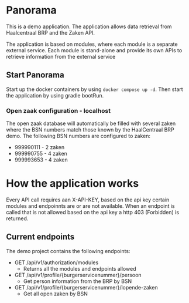 # Panorama

This is a demo application. The application allows data retrieval from Haalcentraal BRP and the Zaken API.

The application is based on modules, where each module is a separate external service.
Each module is stand-alone and provide its own APIs to retrieve information from the external service

## Start Panorama

Start up the docker containers by using `docker compose up -d`. Then start the application by using gradle bootRun.

### Open zaak configuration - localhost

The open zaak database will automatically be filled with several zaken where the BSN numbers match 
those known by the HaalCentraal BRP demo. 
The following BSN numbers are configured to zaken:
 * 999990111 - 2 zaken
 * 999990755 - 4 zaken
 * 999993653 - 4 zaken


# How the application works

Every API call requires aan X-API-KEY, based on the api key certain modules and endpoinnts are or are not available.
When an endpoint is called that is not allowed based on the api key a http 403 (Forbidden) is returned.

## Current endpoints

The demo project contains the following endpoints:
* GET /api/v1/authorization/modules
  * Returns all the modules and endpoints allowed
* GET /api/v1/profile/{burgerservicenummer}/persoon
  * Get person information from the BRP by BSN
* GET /api/v1/profile/{burgerservicenummer}/lopende-zaken
  * Get all open zaken by BSN
